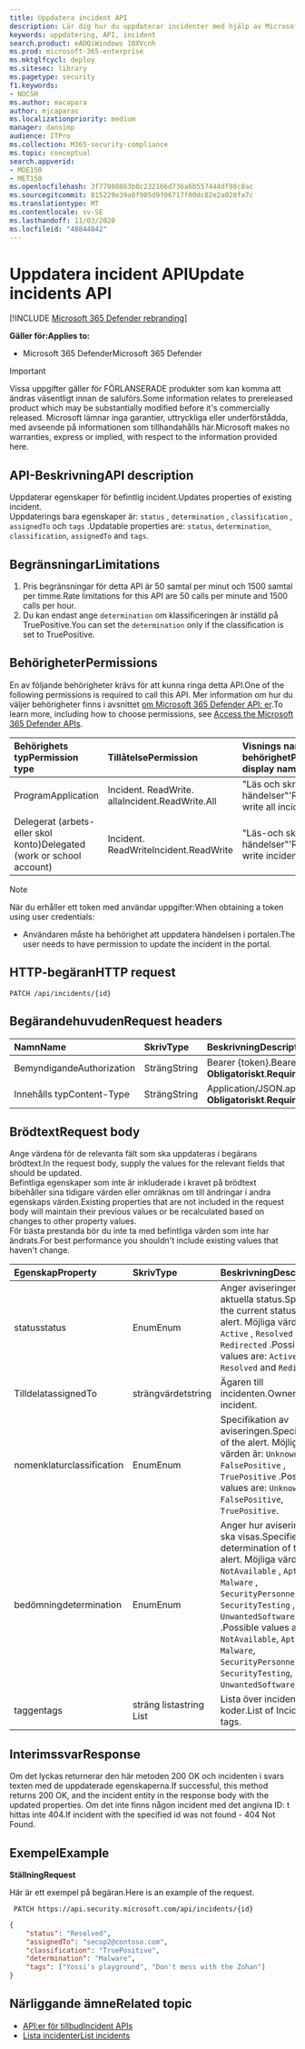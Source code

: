 ```yaml
---
title: Uppdatera incident API
description: Lär dig hur du uppdaterar incidenter med hjälp av Microsoft 365 Defender API
keywords: uppdatering, API, incident
search.product: eADQiWindows 10XVcnh
ms.prod: microsoft-365-enterprise
ms.mktglfcycl: deploy
ms.sitesec: library
ms.pagetype: security
f1.keywords:
- NOCSH
ms.author: macapara
author: mjcaparas
ms.localizationpriority: medium
manager: dansimp
audience: ITPro
ms.collection: M365-security-compliance
ms.topic: conceptual
search.appverid:
- MOE150
- MET150
ms.openlocfilehash: 3f77980863b0c232166d736a6b557444df98c8ac
ms.sourcegitcommit: 815229e39a0f905d9f06717f00dc82e2a028fa7c
ms.translationtype: MT
ms.contentlocale: sv-SE
ms.lasthandoff: 11/03/2020
ms.locfileid: "48844842"
---
```

# <a name="update-incidents-api"></a><span data-ttu-id="8e862-104">Uppdatera incident API</span><span class="sxs-lookup"><span data-stu-id="8e862-104">Update incidents API</span></span>

[!INCLUDE [Microsoft 365 Defender rebranding](../includes/microsoft-defender.md)]


<span data-ttu-id="8e862-105">**Gäller för:**</span><span class="sxs-lookup"><span data-stu-id="8e862-105">**Applies to:**</span></span>
- <span data-ttu-id="8e862-106">Microsoft 365 Defender</span><span class="sxs-lookup"><span data-stu-id="8e862-106">Microsoft 365 Defender</span></span>

>[!IMPORTANT] 
><span data-ttu-id="8e862-107">Vissa uppgifter gäller för FÖRLANSERADE produkter som kan komma att ändras väsentligt innan de saluförs.</span><span class="sxs-lookup"><span data-stu-id="8e862-107">Some information relates to prereleased product which may be substantially modified before it's commercially released.</span></span> <span data-ttu-id="8e862-108">Microsoft lämnar inga garantier, uttryckliga eller underförstådda, med avseende på informationen som tillhandahålls här.</span><span class="sxs-lookup"><span data-stu-id="8e862-108">Microsoft makes no warranties, express or implied, with respect to the information provided here.</span></span>


## <a name="api-description"></a><span data-ttu-id="8e862-109">API-Beskrivning</span><span class="sxs-lookup"><span data-stu-id="8e862-109">API description</span></span>
<span data-ttu-id="8e862-110">Uppdaterar egenskaper för befintlig incident.</span><span class="sxs-lookup"><span data-stu-id="8e862-110">Updates properties of existing incident.</span></span>
<br><span data-ttu-id="8e862-111">Uppdaterings bara egenskaper är: ```status``` , ```determination``` , ```classification``` , ```assignedTo``` och ```tags``` .</span><span class="sxs-lookup"><span data-stu-id="8e862-111">Updatable properties are: ```status```, ```determination```, ```classification```, ```assignedTo``` and ```tags```.</span></span>


## <a name="limitations"></a><span data-ttu-id="8e862-112">Begränsningar</span><span class="sxs-lookup"><span data-stu-id="8e862-112">Limitations</span></span>
1. <span data-ttu-id="8e862-113">Pris begränsningar för detta API är 50 samtal per minut och 1500 samtal per timme.</span><span class="sxs-lookup"><span data-stu-id="8e862-113">Rate limitations for this API are 50 calls per minute and 1500 calls per hour.</span></span>
2. <span data-ttu-id="8e862-114">Du kan endast ange ```determination``` om klassificeringen är inställd på TruePositive.</span><span class="sxs-lookup"><span data-stu-id="8e862-114">You can set the ```determination``` only if the classification is set to TruePositive.</span></span>


## <a name="permissions"></a><span data-ttu-id="8e862-115">Behörigheter</span><span class="sxs-lookup"><span data-stu-id="8e862-115">Permissions</span></span>
<span data-ttu-id="8e862-116">En av följande behörigheter krävs för att kunna ringa detta API.</span><span class="sxs-lookup"><span data-stu-id="8e862-116">One of the following permissions is required to call this API.</span></span> <span data-ttu-id="8e862-117">Mer information om hur du väljer behörigheter finns i avsnittet [om Microsoft 365 Defender API: er](api-access.md).</span><span class="sxs-lookup"><span data-stu-id="8e862-117">To learn more, including how to choose permissions, see [Access the Microsoft 365 Defender APIs](api-access.md).</span></span>

<span data-ttu-id="8e862-118">Behörighets typ</span><span class="sxs-lookup"><span data-stu-id="8e862-118">Permission type</span></span> |   <span data-ttu-id="8e862-119">Tillåtelse</span><span class="sxs-lookup"><span data-stu-id="8e862-119">Permission</span></span>  |   <span data-ttu-id="8e862-120">Visnings namn för behörighet</span><span class="sxs-lookup"><span data-stu-id="8e862-120">Permission display name</span></span>
:---|:---|:---
<span data-ttu-id="8e862-121">Program</span><span class="sxs-lookup"><span data-stu-id="8e862-121">Application</span></span> |   <span data-ttu-id="8e862-122">Incident. ReadWrite. alla</span><span class="sxs-lookup"><span data-stu-id="8e862-122">Incident.ReadWrite.All</span></span> |    <span data-ttu-id="8e862-123">"Läs och skriv alla händelser"</span><span class="sxs-lookup"><span data-stu-id="8e862-123">'Read and write all incidents'</span></span>
<span data-ttu-id="8e862-124">Delegerat (arbets-eller skol konto)</span><span class="sxs-lookup"><span data-stu-id="8e862-124">Delegated (work or school account)</span></span> | <span data-ttu-id="8e862-125">Incident. ReadWrite</span><span class="sxs-lookup"><span data-stu-id="8e862-125">Incident.ReadWrite</span></span> | <span data-ttu-id="8e862-126">"Läs-och skriv händelser"</span><span class="sxs-lookup"><span data-stu-id="8e862-126">'Read and write incidents'</span></span>

>[!NOTE]
> <span data-ttu-id="8e862-127">När du erhåller ett token med användar uppgifter:</span><span class="sxs-lookup"><span data-stu-id="8e862-127">When obtaining a token using user credentials:</span></span>
>- <span data-ttu-id="8e862-128">Användaren måste ha behörighet att uppdatera händelsen i portalen.</span><span class="sxs-lookup"><span data-stu-id="8e862-128">The user needs to have permission to update the incident in the portal.</span></span>


## <a name="http-request"></a><span data-ttu-id="8e862-129">HTTP-begäran</span><span class="sxs-lookup"><span data-stu-id="8e862-129">HTTP request</span></span>

```
PATCH /api/incidents/{id}
```

## <a name="request-headers"></a><span data-ttu-id="8e862-130">Begärandehuvuden</span><span class="sxs-lookup"><span data-stu-id="8e862-130">Request headers</span></span>

<span data-ttu-id="8e862-131">Namn</span><span class="sxs-lookup"><span data-stu-id="8e862-131">Name</span></span> | <span data-ttu-id="8e862-132">Skriv</span><span class="sxs-lookup"><span data-stu-id="8e862-132">Type</span></span> | <span data-ttu-id="8e862-133">Beskrivning</span><span class="sxs-lookup"><span data-stu-id="8e862-133">Description</span></span>
:---|:---|:---
<span data-ttu-id="8e862-134">Bemyndigande</span><span class="sxs-lookup"><span data-stu-id="8e862-134">Authorization</span></span> | <span data-ttu-id="8e862-135">Sträng</span><span class="sxs-lookup"><span data-stu-id="8e862-135">String</span></span> | <span data-ttu-id="8e862-136">Bearer {token}.</span><span class="sxs-lookup"><span data-stu-id="8e862-136">Bearer {token}.</span></span> <span data-ttu-id="8e862-137">**Obligatoriskt**.</span><span class="sxs-lookup"><span data-stu-id="8e862-137">**Required**.</span></span>
<span data-ttu-id="8e862-138">Innehålls typ</span><span class="sxs-lookup"><span data-stu-id="8e862-138">Content-Type</span></span> | <span data-ttu-id="8e862-139">Sträng</span><span class="sxs-lookup"><span data-stu-id="8e862-139">String</span></span> | <span data-ttu-id="8e862-140">Application/JSON.</span><span class="sxs-lookup"><span data-stu-id="8e862-140">application/json.</span></span> <span data-ttu-id="8e862-141">**Obligatoriskt**.</span><span class="sxs-lookup"><span data-stu-id="8e862-141">**Required**.</span></span>


## <a name="request-body"></a><span data-ttu-id="8e862-142">Brödtext</span><span class="sxs-lookup"><span data-stu-id="8e862-142">Request body</span></span>
<span data-ttu-id="8e862-143">Ange värdena för de relevanta fält som ska uppdateras i begärans brödtext.</span><span class="sxs-lookup"><span data-stu-id="8e862-143">In the request body, supply the values for the relevant fields that should be updated.</span></span>
<br><span data-ttu-id="8e862-144">Befintliga egenskaper som inte är inkluderade i kravet på brödtext bibehåller sina tidigare värden eller omräknas om till ändringar i andra egenskaps värden.</span><span class="sxs-lookup"><span data-stu-id="8e862-144">Existing properties that are not included in the request body will maintain their previous values or be recalculated based on changes to other property values.</span></span> 
<br><span data-ttu-id="8e862-145">För bästa prestanda bör du inte ta med befintliga värden som inte har ändrats.</span><span class="sxs-lookup"><span data-stu-id="8e862-145">For best performance you shouldn't include existing values that haven't change.</span></span>

<span data-ttu-id="8e862-146">Egenskap</span><span class="sxs-lookup"><span data-stu-id="8e862-146">Property</span></span> | <span data-ttu-id="8e862-147">Skriv</span><span class="sxs-lookup"><span data-stu-id="8e862-147">Type</span></span> | <span data-ttu-id="8e862-148">Beskrivning</span><span class="sxs-lookup"><span data-stu-id="8e862-148">Description</span></span>
:---|:---|:---
<span data-ttu-id="8e862-149">status</span><span class="sxs-lookup"><span data-stu-id="8e862-149">status</span></span> | <span data-ttu-id="8e862-150">Enum</span><span class="sxs-lookup"><span data-stu-id="8e862-150">Enum</span></span> | <span data-ttu-id="8e862-151">Anger aviseringens aktuella status.</span><span class="sxs-lookup"><span data-stu-id="8e862-151">Specifies the current status of the alert.</span></span> <span data-ttu-id="8e862-152">Möjliga värden är: ```Active``` , ```Resolved``` och ```Redirected``` .</span><span class="sxs-lookup"><span data-stu-id="8e862-152">Possible values are: ```Active```, ```Resolved``` and ```Redirected```.</span></span>
<span data-ttu-id="8e862-153">Tilldelat</span><span class="sxs-lookup"><span data-stu-id="8e862-153">assignedTo</span></span> | <span data-ttu-id="8e862-154">strängvärdet</span><span class="sxs-lookup"><span data-stu-id="8e862-154">string</span></span> | <span data-ttu-id="8e862-155">Ägaren till incidenten.</span><span class="sxs-lookup"><span data-stu-id="8e862-155">Owner of the incident.</span></span>
<span data-ttu-id="8e862-156">nomenklatur</span><span class="sxs-lookup"><span data-stu-id="8e862-156">classification</span></span> | <span data-ttu-id="8e862-157">Enum</span><span class="sxs-lookup"><span data-stu-id="8e862-157">Enum</span></span> | <span data-ttu-id="8e862-158">Specifikation av aviseringen.</span><span class="sxs-lookup"><span data-stu-id="8e862-158">Specification of the alert.</span></span> <span data-ttu-id="8e862-159">Möjliga värden är: ```Unknown``` , ```FalsePositive``` , ```TruePositive``` .</span><span class="sxs-lookup"><span data-stu-id="8e862-159">Possible values are: ```Unknown```, ```FalsePositive```, ```TruePositive```.</span></span>
<span data-ttu-id="8e862-160">bedömning</span><span class="sxs-lookup"><span data-stu-id="8e862-160">determination</span></span> | <span data-ttu-id="8e862-161">Enum</span><span class="sxs-lookup"><span data-stu-id="8e862-161">Enum</span></span> | <span data-ttu-id="8e862-162">Anger hur aviseringen ska visas.</span><span class="sxs-lookup"><span data-stu-id="8e862-162">Specifies the determination of the alert.</span></span> <span data-ttu-id="8e862-163">Möjliga värden är: ```NotAvailable``` , ```Apt``` , ```Malware``` , ```SecurityPersonnel``` , ```SecurityTesting``` , ```UnwantedSoftware``` , ```Other``` .</span><span class="sxs-lookup"><span data-stu-id="8e862-163">Possible values are: ```NotAvailable```, ```Apt```, ```Malware```, ```SecurityPersonnel```, ```SecurityTesting```, ```UnwantedSoftware```, ```Other```.</span></span>
<span data-ttu-id="8e862-164">taggen</span><span class="sxs-lookup"><span data-stu-id="8e862-164">tags</span></span> | <span data-ttu-id="8e862-165">sträng lista</span><span class="sxs-lookup"><span data-stu-id="8e862-165">string List</span></span> | <span data-ttu-id="8e862-166">Lista över incident koder.</span><span class="sxs-lookup"><span data-stu-id="8e862-166">List of Incident tags.</span></span>



## <a name="response"></a><span data-ttu-id="8e862-167">Interimssvar</span><span class="sxs-lookup"><span data-stu-id="8e862-167">Response</span></span>
<span data-ttu-id="8e862-168">Om det lyckas returnerar den här metoden 200 OK och incidenten i svars texten med de uppdaterade egenskaperna.</span><span class="sxs-lookup"><span data-stu-id="8e862-168">If successful, this method returns 200 OK, and the incident entity in the response body with the updated properties.</span></span> <span data-ttu-id="8e862-169">Om det inte finns någon incident med det angivna ID: t hittas inte 404.</span><span class="sxs-lookup"><span data-stu-id="8e862-169">If incident with the specified id was not found - 404 Not Found.</span></span>


## <a name="example"></a><span data-ttu-id="8e862-170">Exempel</span><span class="sxs-lookup"><span data-stu-id="8e862-170">Example</span></span>

<span data-ttu-id="8e862-171">**Ställning**</span><span class="sxs-lookup"><span data-stu-id="8e862-171">**Request**</span></span>

<span data-ttu-id="8e862-172">Här är ett exempel på begäran.</span><span class="sxs-lookup"><span data-stu-id="8e862-172">Here is an example of the request.</span></span>

```
 PATCH https://api.security.microsoft.com/api/incidents/{id}
```

```json
{
    "status": "Resolved",
    "assignedTo": "secop2@contoso.com",
    "classification": "TruePositive",
    "determination": "Malware",
    "tags": ["Yossi's playground", "Don't mess with the Zohan"]
}
```


## <a name="related-topic"></a><span data-ttu-id="8e862-173">Närliggande ämne</span><span class="sxs-lookup"><span data-stu-id="8e862-173">Related topic</span></span>
- [<span data-ttu-id="8e862-174">API:er för tillbud</span><span class="sxs-lookup"><span data-stu-id="8e862-174">Incident APIs</span></span>](api-incident.md)
- [<span data-ttu-id="8e862-175">Lista incidenter</span><span class="sxs-lookup"><span data-stu-id="8e862-175">List incidents</span></span>](api-list-incidents.md)
